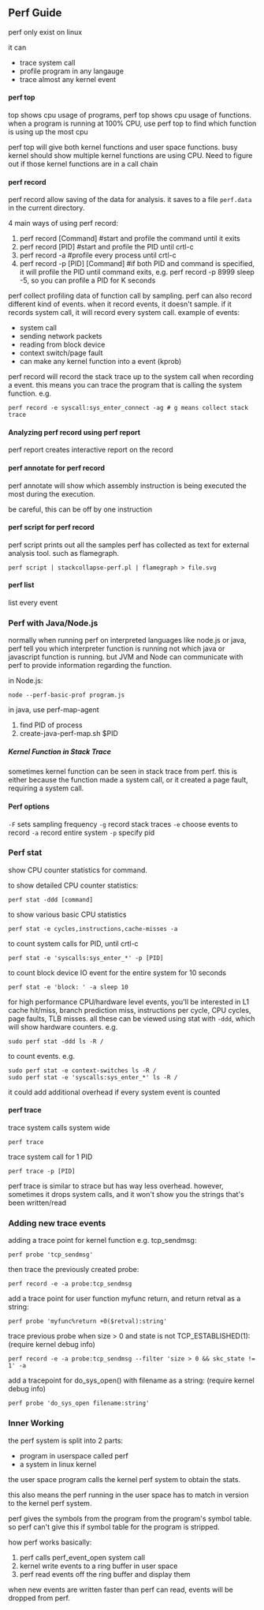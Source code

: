 ## Perf Guide
perf only exist on linux

it can
* trace system call
* profile program in any langauge
* trace almost any kernel event

#### perf top
top shows cpu usage of programs, perf top shows cpu usage of functions. when a program is running at 100% CPU, use perf top to find which function is using up the most cpu

perf top will give both kernel functions and user space functions. busy kernel should show multiple kernel functions are using CPU. Need to figure out if those kernel functions are in a call chain

#### perf record
perf record allow saving of the data for analysis. it saves to a file `perf.data` in the current directory.

4 main ways of using perf record:
1. perf record [Command] #start and profile the command until it exits
2. perf record [PID] #start and profile the PID until crtl-c
3. perf record -a #profile every process until crtl-c
4. perf record -p [PID] [Command] #if both PID and command is specified, it will profile the PID until command exits, e.g. perf record -p 8999 sleep -5, so you can profile a PID for K seconds

perf collect profiling data of function call by sampling. perf can also record different kind of events. when it record events, it doesn't sample. if it records system call, it will record every system call. example of events:
* system call
* sending network packets
* reading from block device
* context switch/page fault
* can make any kernel function into a event (kprob)

perf record will record the stack trace up to the system call when recording a event. this means you can trace the program that is calling the system function. e.g.

```
perf record -e syscall:sys_enter_connect -ag # g means collect stack trace
```

#### Analyzing perf record using perf report
perf report creates interactive report on the record

#### perf annotate for perf record
perf annotate will show which assembly instruction is being executed the most during the execution.

be careful, this can be off by one instruction

#### perf script for perf record
perf script prints out all the samples perf has collected as text for external analysis tool. such as flamegraph.

```
perf script | stackcollapse-perf.pl | flamegraph > file.svg
```

#### perf list
list every event

### Perf with Java/Node.js
normally when running perf on interpreted languages like node.js or java, perf tell you which interpreter function is running not which java or javascript function is running. but JVM and Node can communicate with perf to provide information regarding the function. 

in Node.js:
```
node --perf-basic-prof program.js
```

in java, use perf-map-agent
1. find PID of process
2. create-java-perf-map.sh $PID

##### Kernel Function in Stack Trace
sometimes kernel function can be seen in stack trace from perf. this is either because the function made a system call, or it created a page fault, requiring a system call.

#### Perf options
`-F` sets sampling frequency
`-g` record stack traces
`-e` choose events to record
`-a` record entire system
`-p` specify pid

### Perf stat
show CPU counter statistics for command.

to show detailed CPU counter statistics:
```
perf stat -ddd [command]
```

to show various basic CPU statistics
```
perf stat -e cycles,instructions,cache-misses -a
```

to count system calls for PID, until crtl-c
```
perf stat -e 'syscalls:sys_enter_*' -p [PID]
```

to count block device IO event for the entire system for 10 seconds
```
perf stat -e 'block: ' -a sleep 10
```

for high performance CPU/hardware level events, you'll be interested in L1 cache hit/miss, branch prediction miss, instructions per cycle, CPU cycles, page faults, TLB misses. all these can be viewed using stat with `-ddd`, which will show hardware counters. e.g.

```
sudo perf stat -ddd ls -R /
```

to count events. e.g.

```
sudo perf stat -e context-switches ls -R /
sudo perf stat -e 'syscalls:sys_enter_*' ls -R /
```

it could add additional overhead if every system event is counted

#### perf trace
trace system calls system wide
```
perf trace
```

trace system call for 1 PID
```
perf trace -p [PID]
```

perf trace is similar to strace but has way less overhead. however, sometimes it drops system calls, and it won't show you the strings that's been written/read

### Adding new trace events
adding a trace point for kernel function e.g. tcp_sendmsg:
```
perf probe 'tcp_sendmsg'
```

then trace the previously created probe:
```
perf record -e -a probe:tcp_sendmsg
```

add a trace point for user function myfunc return, and return retval as a string:
```
perf probe 'myfunc%return +0($retval):string'
```

trace previous probe when size > 0 and state is not TCP_ESTABLISHED(1): (require kernel debug info)
```
perf record -e -a probe:tcp_sendmsg --filter 'size > 0 && skc_state != 1' -a 
```

add a tracepoint for do_sys_open() with filename as a string: (require kernel debug info)
```
perf probe 'do_sys_open filename:string'
```

### Inner Working
the perf system is split into 2 parts:
* program in userspace called perf
* a system in linux kernel

the user space program calls the kernel perf system to obtain the stats.

this also means the perf running in the user space has to match in version to the kernel perf system.

perf gives the symbols from the program from the program's symbol table. so perf can't give this if symbol table for the program is stripped. 

how perf works basically:
1. perf calls perf_event_open system call
2. kernel write events to a ring buffer in user space
3. perf read events off the ring buffer and display them

when new events are written faster than perf can read, events will be dropped from perf.
